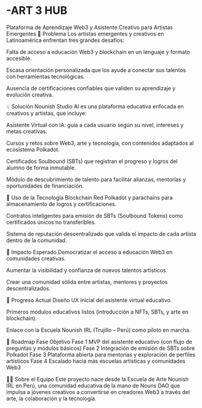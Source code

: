 # -ART 3 HUB
Plataforma de Aprendizaje Web3 y Asistente Creativo para Artistas Emergentes
🧠 Problema
Los artistas emergentes y creativos en Latinoamérica enfrentan tres grandes desafíos:

Falta de acceso a educación Web3 y blockchain en un lenguaje y formato accesible.

Escasa orientación personalizada que los ayude a conectar sus talentos con herramientas tecnológicas.

Ausencia de certificaciones confiables que validen su aprendizaje y evolución creativa.

💡 Solución
Nounish Studio AI es una plataforma educativa enfocada en creativos y artistas, que incluye:

Asistente Virtual con IA: guía a cada usuario según su nivel, intereses y metas creativas.

Cursos y retos sobre Web3, arte y tecnología, con contenidos adaptados al ecosistema Polkadot.

Certificados Soulbound (SBTs) que registran el progreso y logros del alumno de forma inmutable.

Módulo de descubrimiento de talento para facilitar alianzas, mentorías y oportunidades de financiación.

🧱 Uso de la Tecnología Blockchain
Red Polkadot y parachains para almacenamiento de logros y certificaciones.

Contratos inteligentes para emisión de SBTs (Soulbound Tokens) como certificados únicos no transferibles.

Sistema de reputación descentralizado que valida el impacto de cada artista dentro de la comunidad.

🎯 Impacto Esperado
Democratizar el acceso a educación Web3 en comunidades creativas.

Aumentar la visibilidad y confianza de nuevos talentos artísticos.

Crear una comunidad sólida entre artistas, mentores y proyectos descentralizados.

🚀 Progreso Actual
Diseño UX inicial del asistente virtual educativo.

Primeros módulos educativos listos (introducción a NFTs, SBTs, y arte en blockchain).

Enlace con la Escuela Nounish IRL (Trujillo – Perú) como piloto en marcha.

🧩 Roadmap
Fase	Objetivo
Fase 1	MVP del asistente educativo (con flujo de preguntas y módulos básicos)
Fase 2	Integración de emisión de SBTs sobre Polkadot
Fase 3	Plataforma abierta para mentorías y exploración de perfiles artísticos
Fase 4	Escalado hacia más escuelas artísticas y comunidades Web3

👩‍🎨 Sobre el Equipo
Este proyecto nace desde la Escuela de Arte Nounish IRL en Perú, una comunidad educativa de la mano de Nouns DAO que impulsa a jóvenes creativos a convertirse en creadores Web3 a través del arte, la colaboración y la tecnología.

